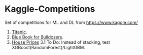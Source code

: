 # Kaggle-Competitions
Set of competitions for ML and DL from https://www.kaggle.com/

1) [Titanic](https://www.kaggle.com/c/titanic).
2) [Blue Book for Bulldozers](https://www.kaggle.com/c/bluebook-for-bulldozers).
3) [House Prices](https://www.kaggle.com/c/house-prices-advanced-regression-techniques/leaderboard)
3.1 To Do: Instead of stacking, test XGBoost(RandomForest)/LightGBM.